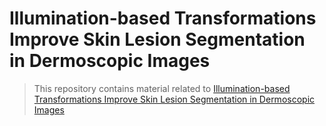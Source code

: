# Illumination-based Transformations Improve Skin Lesion Segmentation in Dermoscopic Images

> This repository contains material related to [Illumination-based Transformations Improve Skin Lesion Segmentation in Dermoscopic Images](https://github.com/kakumarabhishek/Illumination-based-Transformations-Skin-Lesion-Segmentation)


